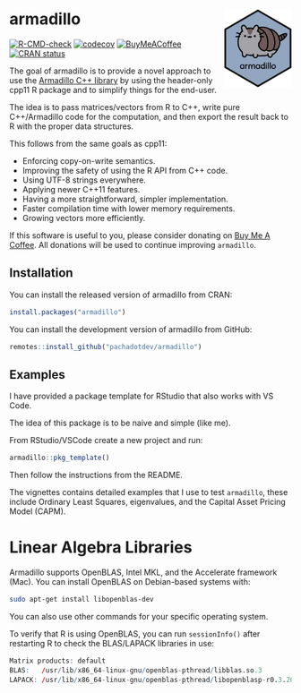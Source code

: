 
<!-- README.md is generated from README.Rmd. Please edit that file -->

# armadillo <img src="man/figures/logo.svg" align="right" height="139" alt="" />

<!-- badges: start -->

[![R-CMD-check](https://github.com/pachadotdev/armadillo/actions/workflows/R-CMD-check.yaml/badge.svg)](https://github.com/pachadotdev/armadillo/actions/workflows/R-CMD-check.yaml)
[![codecov](https://codecov.io/gh/pachadotdev/armadillo/graph/badge.svg?token=mWfiUCgfNu)](https://app.codecov.io/gh/pachadotdev/armadillo)
[![BuyMeACoffee](https://raw.githubusercontent.com/pachadotdev/buymeacoffee-badges/main/bmc-donate-white.svg)](https://buymeacoffee.com/pacha)
[![CRAN
status](https://www.r-pkg.org/badges/version/armadillo)](https://CRAN.R-project.org/package=armadillo)
<!-- badges: end -->

The goal of armadillo is to provide a novel approach to use the
[Armadillo C++ library](https://arma.sourceforge.net/docs.html) by using
the header-only cpp11 R package and to simplify things for the end-user.

The idea is to pass matrices/vectors from R to C++, write pure
C++/Armadillo code for the computation, and then export the result back
to R with the proper data structures.

This follows from the same goals as cpp11:

  - Enforcing copy-on-write semantics.
  - Improving the safety of using the R API from C++ code.
  - Using UTF-8 strings everywhere.
  - Applying newer C++11 features.
  - Having a more straightforward, simpler implementation.
  - Faster compilation time with lower memory requirements.
  - Growing vectors more efficiently.

If this software is useful to you, please consider donating on [Buy Me A
Coffee](https://buymeacoffee.com/pacha). All donations will be used to
continue improving `armadillo`.

## Installation

You can install the released version of armadillo from CRAN:

``` r
install.packages("armadillo")
```

You can install the development version of armadillo from GitHub:

``` r
remotes::install_github("pachadotdev/armadillo")
```

## Examples

I have provided a package template for RStudio that also works with VS
Code.

The idea of this package is to be naive and simple (like me).

From RStudio/VSCode create a new project and run:

``` r
armadillo::pkg_template()
```

Then follow the instructions from the README.

The vignettes contains detailed examples that I use to test `armadillo`,
these include Ordinary Least Squares, eigenvalues, and the Capital Asset
Pricing Model (CAPM).

# Linear Algebra Libraries

Armadillo supports OpenBLAS, Intel MKL, and the Accelerate framework
(Mac). You can install OpenBLAS on Debian-based systems with:

``` sh
sudo apt-get install libopenblas-dev
```

You can also use other commands for your specific operating system.

To verify that R is using OpenBLAS, you can run `sessionInfo()` after
restarting R to check the BLAS/LAPACK libraries in use:

``` r
Matrix products: default
BLAS:   /usr/lib/x86_64-linux-gnu/openblas-pthread/libblas.so.3 
LAPACK: /usr/lib/x86_64-linux-gnu/openblas-pthread/libopenblasp-r0.3.20.so; LAPACK version 3.10.0
```
